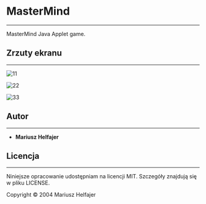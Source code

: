 # MasterMind
---
MasterMind Java Applet game.

## Zrzuty ekranu
---
![11](https://user-images.githubusercontent.com/36226594/39758073-287456b0-52cf-11e8-9e83-e8adfc9164f8.png)

![22](https://user-images.githubusercontent.com/36226594/39758088-334b2e42-52cf-11e8-8067-0825b38e4d29.png)

![33](https://user-images.githubusercontent.com/36226594/39758091-360f3c9a-52cf-11e8-821d-aa7f88c6b5df.png)

## Autor
---
* **Mariusz Helfajer**

## Licencja
---
Niniejsze opracowanie udostępniam na licencji MIT. Szczegóły znajdują się w pliku LICENSE.

Copyright © 2004 Mariusz Helfajer
